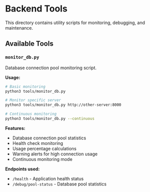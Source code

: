 # Backend Tools

This directory contains utility scripts for monitoring, debugging, and maintenance.

## Available Tools

### `monitor_db.py`
Database connection pool monitoring script.

**Usage:**
```bash
# Basic monitoring
python3 tools/monitor_db.py

# Monitor specific server
python3 tools/monitor_db.py http://other-server:8000

# Continuous monitoring
python3 tools/monitor_db.py --continuous
```

**Features:**
- Database connection pool statistics
- Health check monitoring
- Usage percentage calculations
- Warning alerts for high connection usage
- Continuous monitoring mode

**Endpoints used:**
- `/health` - Application health status
- `/debug/pool-status` - Database pool statistics 